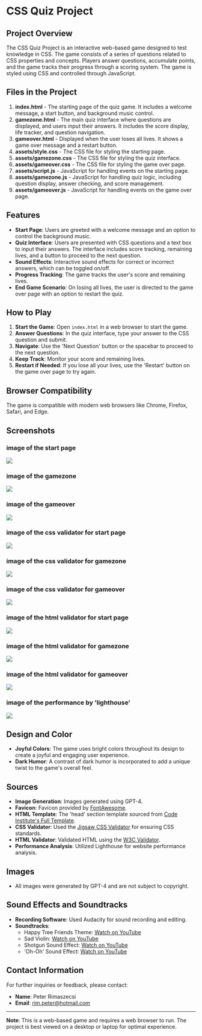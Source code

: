 # CSS Quiz Project

## Project Overview

The CSS Quiz Project is an interactive web-based game designed to test knowledge in CSS. The game consists of a series of questions related to CSS properties and concepts. Players answer questions, accumulate points, and the game tracks their progress through a scoring system. The game is styled using CSS and controlled through JavaScript.

## Files in the Project

1. **index.html** - The starting page of the quiz game. It includes a welcome message, a start button, and background music control.
2. **gamezone.html** - The main quiz interface where questions are displayed, and users input their answers. It includes the score display, life tracker, and question navigation.
3. **gameover.html** - Displayed when the user loses all lives. It shows a game over message and a restart button.
4. **assets/style.css** - The CSS file for styling the starting page.
5. **assets/gamezone.css** - The CSS file for styling the quiz interface.
6. **assets/gameover.css** - The CSS file for styling the game over page.
7. **assets/script.js** - JavaScript for handling events on the starting page.
8. **assets/gamezone.js** - JavaScript for handling quiz logic, including question display, answer checking, and score management.
9. **assets/gameover.js** - JavaScript for handling events on the game over page.

## Features

- **Start Page**: Users are greeted with a welcome message and an option to control the background music.
- **Quiz Interface**: Users are presented with CSS questions and a text box to input their answers. The interface includes score tracking, remaining lives, and a button to proceed to the next question.
- **Sound Effects**: Interactive sound effects for correct or incorrect answers, which can be toggled on/off.
- **Progress Tracking**: The game tracks the user's score and remaining lives.
- **End Game Scenario**: On losing all lives, the user is directed to the game over page with an option to restart the quiz.

## How to Play

1. **Start the Game**: Open `index.html` in a web browser to start the game.
2. **Answer Questions**: In the quiz interface, type your answer to the CSS question and submit.
3. **Navigate**: Use the 'Next Question' button or the spacebar to proceed to the next question.
4. **Keep Track**: Monitor your score and remaining lives.
5. **Restart if Needed**: If you lose all your lives, use the 'Restart' button on the game over page to try again.

## Browser Compatibility

The game is compatible with modern web browsers like Chrome, Firefox, Safari, and Edge.

## Screenshots

### image of the start page
![](assets/readme_images/start.png)
### image of the gamezone
![](assets/readme_images/gamezone.png)
### image of the gameover
![](assets/readme_images/gameover.png)
### image of the css validator for start page
![](assets/readme_images/css1.png)
### image of the css validator for gamezone
![](assets/readme_images/css2.png)
### image of the css validator for gameover
![](assets/readme_images/css3.png)
### image of the html validator for start page
![](assets/readme_images/html3.png)
### image of the html validator for gamezone
![](assets/readme_images/html2.png)
### image of the html validator for gameover
![](assets/readme_images/html1.png)
### image of the performance by 'lighthouse'
![](assets/readme_images/performance.png)

## Design and Color

- **Joyful Colors**: The game uses bright colors throughout its design to create a joyful and engaging user experience.
- **Dark Humor**: A contrast of dark humor is incorporated to add a unique twist to the game's overall feel.

## Sources

- **Image Generation**: Images generated using GPT-4.
- **Favicon**: Favicon provided by [FontAwesome](https://fontawesome.com/account).
- **HTML Template**: The 'head' section template sourced from [Code Institute's Full Template](https://github.com/Code-Institute-Org/ci-full-template).
- **CSS Validator**: Used the [Jigsaw CSS Validator](https://jigsaw.w3.org/css-validator/) for ensuring CSS standards.
- **HTML Validator**: Validated HTML using the [W3C Validator](https://validator.w3.org/).
- **Performance Analysis**: Utilized Lighthouse for website performance analysis.

## Images

- All images were generated by GPT-4 and are not subject to copyright.

## Sound Effects and Soundtracks

- **Recording Software**: Used Audacity for sound recording and editing.
- **Soundtracks**: 
  - Happy Tree Friends Theme: [Watch on YouTube](https://www.youtube.com/watch?v=P-fcXnAVKpw)
  - Sad Violin: [Watch on YouTube](https://www.youtube.com/watch?v=7ODcC5z6Ca0)
  - Shotgun Sound Effect: [Watch on YouTube](https://www.youtube.com/watch?v=pTIJfrTxFbw)
  - 'Oh-Oh' Sound Effect: [Watch on YouTube](https://www.youtube.com/watch?v=4ZtMe9ggT9I)

## Contact Information

For further inquiries or feedback, please contact:
- **Name**: Peter Rimaszecsi
- **Email**: [rim.peter@hotmail.com](mailto:rim.peter@hotmail.com)


---

**Note**: This is a web-based game and requires a web browser to run. The project is best viewed on a desktop or laptop for optimal experience.
